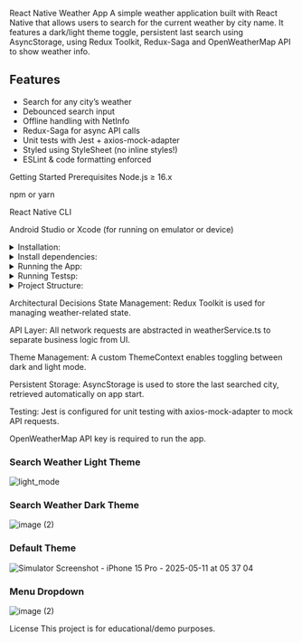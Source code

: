 
React Native Weather App
A simple weather application built with React Native that allows users to search for the current weather by city name. It features a dark/light theme toggle, persistent last search using AsyncStorage, using Redux Toolkit, Redux-Saga and OpenWeatherMap API to show weather info.


## Features

- Search for any city’s weather
- Debounced search input
- Offline handling with NetInfo
- Redux-Saga for async API calls
- Unit tests with Jest + axios-mock-adapter
- Styled using StyleSheet (no inline styles!)
- ESLint & code formatting enforced

Getting Started
Prerequisites
Node.js ≥ 16.x

npm or yarn

React Native CLI

Android Studio or Xcode (for running on emulator or device)
<details> <summary>Installation:</summary>
Clone the repository or unzip the folder.


git clone https://github.com/your-username/react-native-weather-app.git
cd react-native-weather-app
</details>
<details> <summary>Install dependencies:</summary>

npm install
# or
yarn
Install iOS pods (only for macOS):


cd ios && pod install && cd ..
Create a .env file in the root and add your OpenWeatherMap API key:



API_KEY=your_api_key_here
</details>
<details> <summary>Running the App:</summary>
Android:

npx react-native run-android
iOS (macOS only):

npx react-native run-ios
</details>
<details> <summary> Running Testsp:</summary>

npx jest
</details>
<details> <summary> Project Structure:</summary>

src/
├── components/        # Reusable UI components
├── hooks/             # Custom hooks
├── redux/             # State management
├── screens/           # App screens
├── services/          # API calls
├── styles/            # Shared styles
├── theme/             # Theme context
├── utils/             # Helper functions
└── types/             # TypeScript interfaces
</details>

Architectural Decisions
State Management: Redux Toolkit is used for managing weather-related state.

API Layer: All network requests are abstracted in weatherService.ts to separate business logic from UI.

Theme Management: A custom ThemeContext enables toggling between dark and light mode.

Persistent Storage: AsyncStorage is used to store the last searched city, retrieved automatically on app start.

Testing: Jest is configured for unit testing with axios-mock-adapter to mock API requests.

OpenWeatherMap API key is required to run the app.



### Search Weather Light Theme

![light_mode](https://github.com/user-attachments/assets/dba2e806-3566-4981-a83d-9a25c1d12058)

### Search Weather Dark Theme 

![image (2)](https://github.com/user-attachments/assets/324d4a4a-b9b3-4034-be73-b9686b8948b2)

### Default Theme

![Simulator Screenshot - iPhone 15 Pro - 2025-05-11 at 05 37 04](https://github.com/user-attachments/assets/7c260b74-c99e-4cf3-932f-5a58163ab883)

### Menu Dropdown

![image (2)](https://github.com/user-attachments/assets/536fb32c-d9a7-4fd8-8936-9118cc6e0b5c)


License
This project is for educational/demo purposes.

